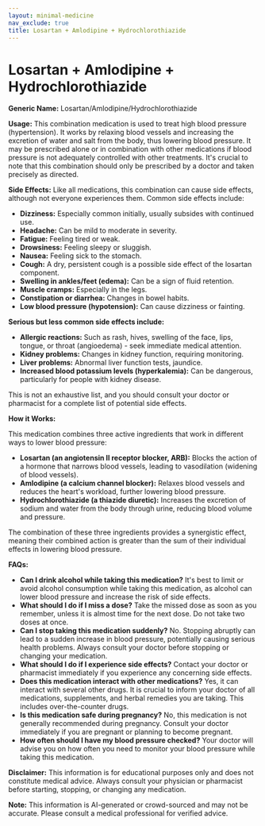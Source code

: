 ```yaml
---
layout: minimal-medicine
nav_exclude: true
title: Losartan + Amlodipine + Hydrochlorothiazide
---
```


# Losartan + Amlodipine + Hydrochlorothiazide

**Generic Name:** Losartan/Amlodipine/Hydrochlorothiazide

**Usage:**  This combination medication is used to treat high blood pressure (hypertension).  It works by relaxing blood vessels and increasing the excretion of water and salt from the body, thus lowering blood pressure.  It may be prescribed alone or in combination with other medications if blood pressure is not adequately controlled with other treatments.  It's crucial to note that this combination should only be prescribed by a doctor and taken precisely as directed.


**Side Effects:**  Like all medications, this combination can cause side effects, although not everyone experiences them.  Common side effects include:

* **Dizziness:**  Especially common initially, usually subsides with continued use.
* **Headache:**  Can be mild to moderate in severity.
* **Fatigue:**  Feeling tired or weak.
* **Drowsiness:**  Feeling sleepy or sluggish.
* **Nausea:**  Feeling sick to the stomach.
* **Cough:**  A dry, persistent cough is a possible side effect of the losartan component.
* **Swelling in ankles/feet (edema):** Can be a sign of fluid retention.
* **Muscle cramps:**  Especially in the legs.
* **Constipation or diarrhea:**  Changes in bowel habits.
* **Low blood pressure (hypotension):** Can cause dizziness or fainting.

**Serious but less common side effects include:**

* **Allergic reactions:**  Such as rash, hives, swelling of the face, lips, tongue, or throat (angioedema) - seek immediate medical attention.
* **Kidney problems:**  Changes in kidney function, requiring monitoring.
* **Liver problems:**  Abnormal liver function tests, jaundice.
* **Increased blood potassium levels (hyperkalemia):**  Can be dangerous, particularly for people with kidney disease.


This is not an exhaustive list, and you should consult your doctor or pharmacist for a complete list of potential side effects.


**How it Works:**

This medication combines three active ingredients that work in different ways to lower blood pressure:

* **Losartan (an angiotensin II receptor blocker, ARB):** Blocks the action of a hormone that narrows blood vessels, leading to vasodilation (widening of blood vessels).
* **Amlodipine (a calcium channel blocker):** Relaxes blood vessels and reduces the heart's workload, further lowering blood pressure.
* **Hydrochlorothiazide (a thiazide diuretic):** Increases the excretion of sodium and water from the body through urine, reducing blood volume and pressure.


The combination of these three ingredients provides a synergistic effect, meaning their combined action is greater than the sum of their individual effects in lowering blood pressure.


**FAQs:**

* **Can I drink alcohol while taking this medication?**  It's best to limit or avoid alcohol consumption while taking this medication, as alcohol can lower blood pressure and increase the risk of side effects.
* **What should I do if I miss a dose?** Take the missed dose as soon as you remember, unless it is almost time for the next dose.  Do not take two doses at once.
* **Can I stop taking this medication suddenly?** No.  Stopping abruptly can lead to a sudden increase in blood pressure, potentially causing serious health problems.  Always consult your doctor before stopping or changing your medication.
* **What should I do if I experience side effects?** Contact your doctor or pharmacist immediately if you experience any concerning side effects.
* **Does this medication interact with other medications?**  Yes, it can interact with several other drugs.  It is crucial to inform your doctor of all medications, supplements, and herbal remedies you are taking.  This includes over-the-counter drugs.
* **Is this medication safe during pregnancy?** No, this medication is not generally recommended during pregnancy.  Consult your doctor immediately if you are pregnant or planning to become pregnant.
* **How often should I have my blood pressure checked?** Your doctor will advise you on how often you need to monitor your blood pressure while taking this medication.


**Disclaimer:** This information is for educational purposes only and does not constitute medical advice.  Always consult your physician or pharmacist before starting, stopping, or changing any medication.


**Note:** This information is AI-generated or crowd-sourced and may not be accurate. Please consult a medical professional for verified advice.